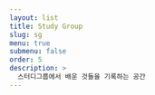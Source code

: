 ```yaml
---
layout: list
title: Study Group
slug: sg
menu: true
submenu: false
order: 5
description: >
  스터디그룹에서 배운 것들을 기록하는 공간
---
```

